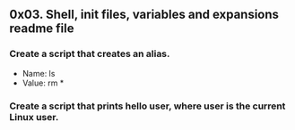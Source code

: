 ## 0x03. Shell, init files, variables and expansions readme file
### Create a script that creates an alias.
* Name: ls
* Value: rm *
### Create a script that prints hello user, where user is the current Linux user.
